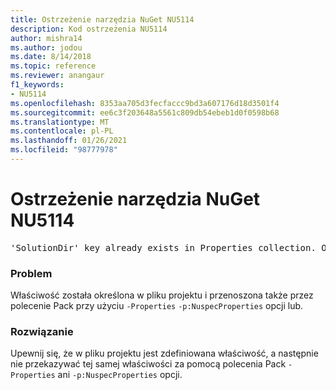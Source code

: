 ```yaml
---
title: Ostrzeżenie narzędzia NuGet NU5114
description: Kod ostrzeżenia NU5114
author: mishra14
ms.author: jodou
ms.date: 8/14/2018
ms.topic: reference
ms.reviewer: anangaur
f1_keywords:
- NU5114
ms.openlocfilehash: 8353aa705d3fecfaccc9bd3a607176d18d3501f4
ms.sourcegitcommit: ee6c3f203648a5561c809db54ebeb1d0f0598b68
ms.translationtype: MT
ms.contentlocale: pl-PL
ms.lasthandoff: 01/26/2021
ms.locfileid: "98777978"
---
```

# <a name="nuget-warning-nu5114"></a>Ostrzeżenie narzędzia NuGet NU5114
<pre>'SolutionDir' key already exists in Properties collection. Overriding value.</pre>

### <a name="issue"></a>Problem

Właściwość została określona w pliku projektu i przenoszona także przez polecenie Pack przy użyciu `-Properties` `-p:NuspecProperties` opcji lub. 


### <a name="solution"></a>Rozwiązanie

Upewnij się, że w pliku projektu jest zdefiniowana właściwość, a następnie nie przekazywać tej samej właściwości za pomocą polecenia Pack `-Properties` ani `-p:NuspecProperties` opcji. 


